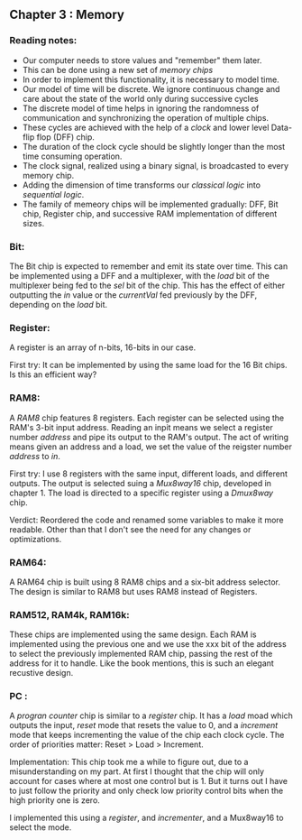 ## Chapter 3 : Memory

### Reading notes:
- Our computer needs to store values and "remember" them later.
- This can be done using a new set of *memory chips*
- In order to implement this functionality, it is necessary to model time.
- Our model of time will be discrete. We ignore continuous change and care about the state of the world only during successive cycles
- The discrete model of time helps in ignoring the randomness of communication and synchronizing the operation of multiple chips.
- These cycles are achieved with the help of a *clock* and lower level Data-flip flop (DFF) chip.
- The duration of the clock cycle should be slightly longer than the most time consuming operation.
- The clock signal, realized using a binary signal, is broadcasted to every memory chip.
- Adding the dimension of time transforms our *classical logic* into *sequential logic*.
- The family of memeory chips will be implemented gradually: DFF, Bit chip, Register chip, and successive RAM implementation of different sizes.

### Bit:

The Bit chip is expected to remember and emit its state over time. This can be implemented using a DFF and a multiplexer, with the *load* bit of the multiplexer being fed to the *sel* bit of the chip. This has the effect of either outputting the *in* value or the *currentVal* fed previously by the DFF, depending on the *load* bit. 

### Register:

A register is an array of n-bits, 16-bits in our case.

First try: It can be implemented by using the same load for the 16 Bit chips. Is this an efficient way?

### RAM8:

A *RAM8* chip features 8 registers. Each register can be selected using the RAM's 3-bit input address. Reading an inpit means we select a register number *address* and pipe its output to the RAM's output. The act of writing means given an address and a load, we set the value of the reigster number *address* to *in*.

First try: I use 8 registers with the same input, different loads, and different outputs. The output is selected suing a *Mux8way16* chip, developed in chapter 1. The load is directed to a specific register using a *Dmux8way* chip.

Verdict: Reordered the code and renamed some variables to make it more readable. Other than that I don't see the need for any changes or optimizations.

### RAM64:

A RAM64 chip is built using 8 RAM8 chips and a six-bit address selector. The design is similar to RAM8 but uses RAM8 instead of Registers.

### RAM512, RAM4k, RAM16k:

These chips are implemented using the same design. Each RAM is implemented using the previous one and we use the xxx bit of the address to select the previously implemented RAM chip, passing the rest of the address for it to handle. Like the book mentions, this is such an elegant recustive design.

### PC : 

A *progran counter* chip is similar to a *register* chip. It has a *load* moad which outputs the input, *reset* mode that resets the value to 0, and a *increment* mode that keeps incrementing the value of the chip each clock cycle.
The order of priorities matter: Reset > Load > Increment.

Implementation: This chip took me a while to figure out, due to a misunderstanding on my part. At first I thought that the chip will only account for cases where at most one control but is 1. But it turns out I have to just follow the priority and only check low priority control bits when the high priority one is zero. 

I implemented this using a *register*, and *incrementer*, and a Mux8way16 to select the mode.
